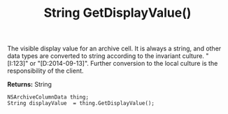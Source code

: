 ﻿---
uid: crmscript_ref_NSArchiveColumnData_GetDisplayValue
title: String GetDisplayValue()
intellisense: NSArchiveColumnData.GetDisplayValue
keywords: NSArchiveColumnData, GetDisplayValue
so.topic: reference
---

The visible display value for an archive cell. It is always a string, and other data types are converted to string according to the invariant culture. "[I:123]" or "[D:2014-09-13]". Further conversion to the local culture is the responsibility of the client.

**Returns:** String


```crmscript
NSArchiveColumnData thing;
String displayValue  = thing.GetDisplayValue();
```



